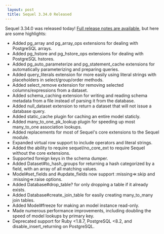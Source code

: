 ```yaml
---
 layout: post
 title: Sequel 3.34.0 Released
---
```


Sequel 3.34.0 was released today!  <a href="/rdoc/files/doc/release_notes/3_34_0_txt.html">Full release notes are available</a>, but here are some highlights:

* Added pg_array and pg_array_ops extensions for dealing with PostgreSQL arrays.
* Added pg_hstore and pg_hstore_ops extensions for dealing with PostgreSQL hstores.
* Added pg_auto_parameterize and pg_statement_cache extensions for automatically parameterizing and preparing queries.
* Added query_literals extension for more easily using literal strings with placeholders in select/group/order methods.
* Added select_remove extension for removing selected columns/expressions from a dataset.
* Added schema_caching extension for writing and reading schema metadata from a file instead of parsing it from the database.
* Added null_dataset extension to return a dataset that will not issue a database query.
* Added static_cache plugin for caching an entire model staticly.
* Added many_to_one_pk_lookup plugin for speeding up most many_to_one association lookups.
* Added replacements for most of Sequel's core extensions to the Sequel module.
* Expanded virtual row support to include operators and literal strings.
* Added the ability to require sequel/no_core_ext to require Sequel without the core extensions.
* Supported foreign keys in the schema dumper.
* Added Dataset#to_hash_groups for returning a hash categorized by a field, with an array of all matching values.
* Model#set_fields and #update_fields now support :missing=>:skip and :missing=>:raise options.
* Added Database#drop_table? for only dropping a table if it already exists.
* Added Database#create_join_table for easily creating many_to_many join tables.
* Added Model#freeze for making an model instance read-only.
* Made numerous performance improvements, including doubling the speed of model lookups by primary key.
* Deprecated support for Ruby <1.8.7, PostgreSQL <8.2, and disable_insert_returning on PostgreSQL.
